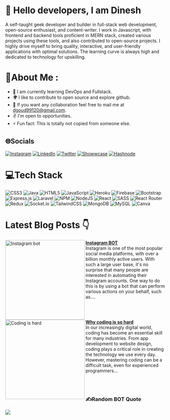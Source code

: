 # :wave: Hello <b>developers</b>, I am <b>Dinesh</b>

A self-taught geek developer and builder in full-stack web development, open-source enthusiast, and content-writer. I work in Javascript, with frontend and backend tools proficient in MERN stack, created various projects using these tools, and also contributed to open-source projects. I highly drive myself to bring quality, interactive, and user-friendly applications with optimal solutions. The learning curve is always high and dedicated to technology for upskilling.

# 💫About Me :
- :seedling: I am currently learning DevOps and Fullstack.
- :earth_africa:		 I like to contribute to open source and explore github.
- :handshake: If you want any collaboration feel free to mail me at dgoud99120@gmail.com.
- :v: I'm open to opportunities.
- :zap: Fun fact: This is totally not copied from someone else.


## 🌐Socials
[![Instagram](https://img.shields.io/badge/Instagram-%23E4405F.svg?logo=Instagram&logoColor=white)](https://instagram.com/dineuwush__07) [![LinkedIn](https://img.shields.io/badge/LinkedIn-%230077B5.svg?logo=linkedin&logoColor=white)](https://www.linkedin.com/in/dinesh-goud-b-610283251/) [![Twitter](https://img.shields.io/badge/Twitter-%231DA1F2.svg?logo=Twitter&logoColor=white)](https://twitter.com/1js2002)  [![Showwcase](https://img.shields.io/badge/Showwcase-%231DA1F2.svg?logoColor=black)](https://www.showwcase.com/dgoud99120478) [![Hashnode](https://img.shields.io/badge/Hashnode-%231DA1F2.svg?logoColor=black)](https://realblogs.hashnode.dev/) 



# 💻Tech Stack
![CSS3](https://img.shields.io/badge/css3-%231572B6.svg?style=for-the-badge&logo=css3&logoColor=white) ![Java](https://img.shields.io/badge/java-%23ED8B00.svg?style=for-the-badge&logo=java&logoColor=white) ![HTML5](https://img.shields.io/badge/html5-%23E34F26.svg?style=for-the-badge&logo=html5&logoColor=white) ![JavaScript](https://img.shields.io/badge/javascript-%23323330.svg?style=for-the-badge&logo=javascript&logoColor=%23F7DF1E) ![Heroku](https://img.shields.io/badge/heroku-%23430098.svg?style=for-the-badge&logo=heroku&logoColor=white) ![Firebase](https://img.shields.io/badge/firebase-%23039BE5.svg?style=for-the-badge&logo=firebase) ![Bootstrap](https://img.shields.io/badge/bootstrap-%23563D7C.svg?style=for-the-badge&logo=bootstrap&logoColor=white) ![Express.js](https://img.shields.io/badge/express.js-%23404d59.svg?style=for-the-badge&logo=express&logoColor=%2361DAFB) ![Laravel](https://img.shields.io/badge/laravel-%23FF2D20.svg?style=for-the-badge&logo=laravel&logoColor=white) ![NPM](https://img.shields.io/badge/NPM-%23000000.svg?style=for-the-badge&logo=npm&logoColor=white) ![NodeJS](https://img.shields.io/badge/node.js-6DA55F?style=for-the-badge&logo=node.js&logoColor=white) ![React](https://img.shields.io/badge/react-%2320232a.svg?style=for-the-badge&logo=react&logoColor=%2361DAFB) ![SASS](https://img.shields.io/badge/SASS-hotpink.svg?style=for-the-badge&logo=SASS&logoColor=white) ![React Router](https://img.shields.io/badge/React_Router-CA4245?style=for-the-badge&logo=react-router&logoColor=white) ![Redux](https://img.shields.io/badge/redux-%23593d88.svg?style=for-the-badge&logo=redux&logoColor=white) ![Socket.io](https://img.shields.io/badge/Socket.io-black?style=for-the-badge&logo=socket.io&badgeColor=010101) ![TailwindCSS](https://img.shields.io/badge/tailwindcss-%2338B2AC.svg?style=for-the-badge&logo=tailwind-css&logoColor=white) ![MongoDB](https://img.shields.io/badge/MongoDB-%234ea94b.svg?style=for-the-badge&logo=mongodb&logoColor=white) ![MySQL](https://img.shields.io/badge/mysql-%2300f.svg?style=for-the-badge&logo=mysql&logoColor=white) ![Canva](https://img.shields.io/badge/Canva-%2300C4CC.svg?style=for-the-badge&logo=Canva&logoColor=white) 	

# Latest Blog Posts 👇
<!-- HASHNODE_BLOG:START -->
<p align="left">
<a href="https://realblogs.hashnode.dev/automate-your-instagram-activity-a-step-by-step-guide-to-creating-a-bot-with-selenium-javascript" title="Instagram Bot"><img src="https://cdn.hashnode.com/res/hashnode/image/stock/unsplash/fmqhTMu4IVU/upload/cc6658a008e3abc78584c2cf32fd269f.jpeg?w=1600&h=840&fit=crop&crop=entropy&auto=compress,format&format=webp" alt="Instagram bot" width="250px" align="left" /></a>
<a href="https://realblogs.hashnode.dev/automate-your-instagram-activity-a-step-by-step-guide-to-creating-a-bot-with-selenium-javascript" title="Instagram BOT"><strong>Instagram BOT</strong></a>
<br/> Instagram is one of the most popular social media platforms, with over a billion monthly active users. With such a large user base, it's no surprise that many people are interested in automating their Instagram accounts. One way to do this is by using a bot that can perform various actions on your behalf, such as....
 </p> <br/> <br/>
<p align="left">
<a href="https://realblogs.hashnode.dev/why-coding-is-so-hard" title="Why coding is so hard"><img src="https://cdn.hashnode.com/res/hashnode/image/stock/unsplash/dYEuFB8KQJk/upload/da8d5e0d051b2e28b454acf3de7862a2.jpeg?w=1600&h=840&fit=crop&crop=entropy&auto=compress,format&format=webp" alt="Coding is hard" width="250px" align="left" /></a>
<a href="https://realblogs.hashnode.dev/why-coding-is-so-hard" title="Why coding is so hard"><strong>Why coding is so hard</strong></a>
<br/> In our increasingly digital world, coding has become an essential skill for many industries. From app development to website design, coding plays a critical role in creating the technology we use every day. However, mastering coding can be a difficult task, even for experienced programmers... </p> <br/> <br/>
<p align="left">

<!-- HASHNODE_BLOG:END -->


### ✍️Random BOT Quote
![](https://quotes-github-readme.vercel.app/api?type=horizontal&theme=dark)


<!---

1js2002/1js2002 is a ✨ special ✨ repository because its `README.md` (this file) appears on your GitHub profile.
You can click the Preview link to take a look at your changes.
--->
